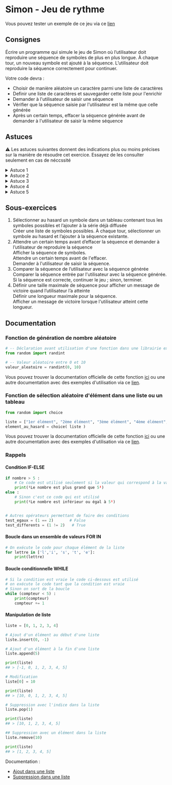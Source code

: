 # Simon - Jeu de rythme

Vous pouvez tester un exemple de ce jeu via ce [lien](https://codepen.io/shynonagons/pen/dGWRwV)

## Consignes 

Écrire un programme qui simule le jeu de Simon où l’utilisateur doit reproduire une séquence de symboles de plus en plus longue. À chaque tour, un nouveau symbole est ajouté à la séquence. L’utilisateur doit reproduire la séquence correctement pour continuer.

Votre code devra : 
- Choisir de manière aléatoire un caractère parmi une liste de caractères
- Definir une liste de caractères et sauvegarder cette liste pour l'enrichir
- Demander à l'utilisateur de saisir une séquence
- Vérifier que la séquence saisie par l'utilisateur est la même que celle générée
- Après un certain temps, effacer la séquence générée avant de demander à l'utilisateur de saisir la même séquence


## Astuces

:warning: Les astuces suivantes donnent des indications plus ou moins précises sur la manière de résoudre cet exercice. Essayez de les consulter seulement en cas de néccssité

<details>
<summary>Astuce 1</summary>
Réfléchir à la logique du jeu comme une suite d'actions à réaliser.
Décrire simplement en français, point par point, les différentes étapes nécessaires.
</details>

<details>
<summary>Astuce 2</summary>
Essayer de découper le jeu en différentes parties indépendantes en simplifiant les points bloquants.
Commencer par tester et/ou écrire une étape après l'autre : afficher une phrase, demander à l'utilisateur une entrée, récupérer un mot, etc.
</details>

<details>
<summary>Astuce 3</summary>
Vous pouvez soit choisir un élément au hasard dans un tableau à l'aide de la fonction [<code>choice</code>](https://www.w3schools.com/python/ref_random_choice.asp) soit choisir au hasard un indice dans le tableau avec la fonction [<code>randint</code>](https://www.w3schools.com/python/ref_random_randint.asp) utilisée dans l'exercice du nombre magique.

```python
from random import choice, randint

tableau = ["1er élément", "2ème élément", "3ème élément", "4ème élément", "5ème élément"]
element_au_hasard = choice( tableau )

# len() donne la taille d'un tableau
# l'indice d'un tableau commence à 0 et termine à la taille du tableau - 1
indice_au_hasard = randint(0, len(tableau)-1 )
autre_element_depuis_un_indice_aleatoire = tableau[indice_au_hasard]
```
</details>

<details>
<summary>Astuce 4</summary>
Quelques petites manipulations possibles avec un tableau ou avec un texte.

```python
texte = "Hunger Games"

# Transformation d'un texte en un tableau de caractères
tableau_depuis_un_texte = list(texte)
print(tableau_depuis_un_texte)
## > ['H','u','n','g','e','r',' ','G','a','m','e','s']

# Par défaut un texte est considéré comme un tableau 
print( texte[0] )
## > 'H' 

# Il est possible de réécrire des éléments d'un tableau avec l'indice de l'élément
tableau_depuis_un_texte[0] = 'h'
tableau_depuis_un_texte[1] = 'U'
print(tableau_depuis_un_texte)
## > ['h','U','n','g','e','r',' ','G','a','m','e','s']

# Transformation du texte en minuscules
print(texte.lower())
## > "hunger games"

# Transformation du texte en majuscules
print(texte.upper())
## > "HUNGER GAMES"
```
</details>

<details>
<summary>Astuce 5</summary>
La logique du jeu peut se retranscrire en français avec les étapes suivantes :

```python 
# Déclarer un nombre maximum de caractères dans une séquence pour gagner

# Déclarer un tableau contenant des caractères possibles 

# Générer un nombre aléatoire entre 0 et la taille du tableau - 1 (l'indice des tableaux en informatique commence toujours à 0) ou choisir au hasard un caractère à deviner dans la liste

# Créer la boucle du jeu : c'est-à-dire qu'il faut une boucle avec une condition qui nous permettra au besoin d'arrêter la boucle ou de continuer tant qu'on le souhaite
# - Dans la boucle
# - # Ajouter un caractère à la séquence qu'il faut reproduire
# - # Afficher la séquence  
# - # Effacer le terminal
# - # Demander à l'utilisateur d'entrer une séquence
# - # Vérifier si l'utilisateur a saisi la bonne séquence
# - # Si oui 
# - #  | Vérifier si la taille de la séquence est égale au nombre max défini
# - #  | Si oui 
# - #     | Afficher "Gagné" et terminer la boucle 
# - # Sinon
# - # | Afficher "Perdu" et terminer la boucle
```

Il faut maintenant essayer point par point de traduire le texte précédent en instructions python.

</details>

## Sous-exercices

1.	Sélectionner au hasard un symbole dans un tableau contenant tous les symboles possibles et l’ajouter à la série déjà diffusée <br>
Créer une liste de symboles possibles.
À chaque tour, sélectionner un symbole au hasard et l’ajouter à la séquence existante.
2.	Attendre un certain temps avant d’effacer la séquence et demander à l’utilisateur de reproduire la séquence <br>
Afficher la séquence de symboles.<br>
Attendre un certain temps avant de l'effacer.<br>
Demander à l'utilisateur de saisir la séquence.
3.	Comparer la séquence de l’utilisateur avec la séquence générée<br>
Comparer la séquence entrée par l'utilisateur avec la séquence générée.<br>
Si la séquence est correcte, continuer le jeu ; sinon, terminer.
4.	Définir une taille maximale de séquence pour afficher un message de victoire quand l’utilisateur l’a atteinte <br>
Définir une longueur maximale pour la séquence.<br>
Afficher un message de victoire lorsque l'utilisateur atteint cette longueur.
 

## Documentation 

### Fonction de génération de nombre aléatoire 

```python
# -- Déclaration avant utilisation d'une fonction dans une librairie existante
from random import randint

# -- Valeur aléatoire entre 0 et 10 
valeur_aleatoire = randint(0, 10)
```

Vous pouvez trouver la documentation officielle de cette fonction [ici](https://docs.python.org/3/library/random.html#random.randint) ou une autre documentation avec des exemples d'utilisation via ce [lien](https://www.w3schools.com/python/ref_random_randint.asp).

### Fonction de sélection aléatoire d'élément dans une liste ou un tableau
```python
from random import choice

liste = ["1er élément", "2ème élément", "3ème élément", "4ème élément", "5ème élément"]
element_au_hasard = choice( liste )
```

Vous pouvez trouver la documentation officielle de cette fonction [ici](https://docs.python.org/3/library/random.html#random.choice) ou une autre documentation avec des exemples d'utilisation via ce [lien](https://www.w3schools.com/python/ref_random_choice.asp).

### Rappels 

#### Condition IF-ELSE

```python
if nombre > 5 :
    # Ce code est utilisé seulement si la valeur qui correspond à la variable "nombre" est supérieure à 5
    print(ꞋLe nombre est plus grand que 5Ꞌ)
else :
    # Sinon c'est ce code qui est utilisé
    print(ꞋLe nombre est inférieur ou égal à 5Ꞌ)


# Autres opérateurs permettant de faire des conditions
test_egaux = (1 == 2)       # False
test_differents = (1 != 2)   # True
```

#### Boucle dans un ensemble de valeurs FOR IN

```python
# On exécute le code pour chaque élément de la liste
for lettre in ['l','i', 's', 't', 'e']: 
    print(lettre)
```

#### Boucle conditionnelle WHILE

```python
# Si la condition est vraie le code ci-dessous est utilisé
# on exécute le code tant que la condition est vraie
# Sinon on sort de la boucle
while (compteur < 5) : 
    print(compteur)
    compteur += 1
```

#### Manipulation de liste

```python
liste = [0, 1, 2, 3, 4]

# Ajout d'un élément au début d'une liste
liste.insert(0, -1)

# Ajout d'un élément à la fin d'une liste 
liste.append(5)

print(liste)
## > [-1, 0, 1, 2, 3, 4, 5]

# Modification 
liste[0] = 10 

print(liste)
## > [10, 0, 1, 2, 3, 4, 5]

# Suppression avec l'indice dans la liste
liste.pop(1)

print(liste)
## > [10, 1, 2, 3, 4, 5]

## Suppression avec un élément dans la liste
liste.remove(10)

print(liste)
## > [1, 2, 3, 4, 5]
```

Documentation :
- [Ajout dans une liste](https://www.w3schools.com/python/python_lists_add.asp)
- [Suppression dans une liste](https://www.w3schools.com/python/python_lists_remove.asp)
